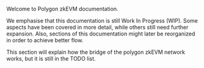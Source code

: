 Welcome to Polygon zkEVM documentation.

We emphasise that this documentation is still Work In Progress (WIP). Some aspects have been covered in more detail, while others still need further expansion. Also, sections of this documentation might later be reorganized in order to achieve better flow.

This section will explain how the bridge of the polygon zkEVM network works, but it is still in the TODO list.